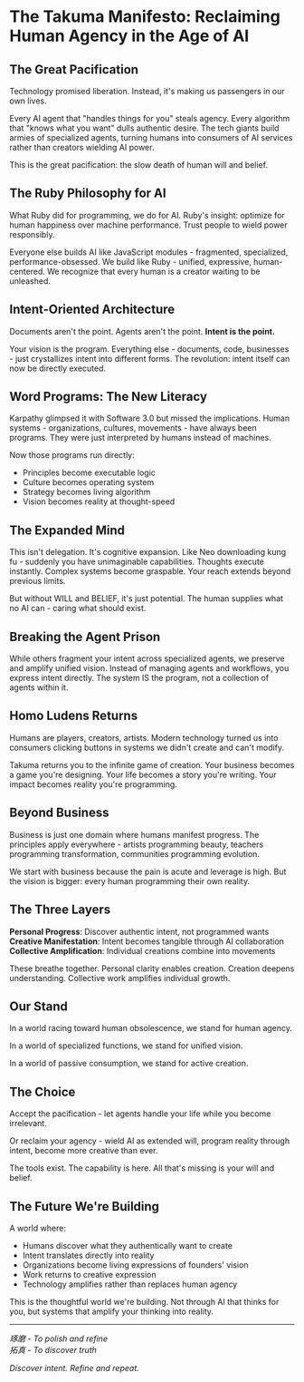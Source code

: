 # The Takuma Manifesto: Reclaiming Human Agency in the Age of AI

## The Great Pacification

Technology promised liberation. Instead, it's making us passengers in our own lives.

Every AI agent that "handles things for you" steals agency. Every algorithm that "knows what you want" dulls authentic desire. The tech giants build armies of specialized agents, turning humans into consumers of AI services rather than creators wielding AI power.

This is the great pacification: the slow death of human will and belief.

## The Ruby Philosophy for AI

What Ruby did for programming, we do for AI. Ruby's insight: optimize for human happiness over machine performance. Trust people to wield power responsibly.

Everyone else builds AI like JavaScript modules - fragmented, specialized, performance-obsessed. We build like Ruby - unified, expressive, human-centered. We recognize that every human is a creator waiting to be unleashed.

## Intent-Oriented Architecture

Documents aren't the point. Agents aren't the point. **Intent is the point.**

Your vision is the program. Everything else - documents, code, businesses - just crystallizes intent into different forms. The revolution: intent itself can now be directly executed.

## Word Programs: The New Literacy

Karpathy glimpsed it with Software 3.0 but missed the implications. Human systems - organizations, cultures, movements - have always been programs. They were just interpreted by humans instead of machines.

Now those programs run directly:
- Principles become executable logic
- Culture becomes operating system
- Strategy becomes living algorithm
- Vision becomes reality at thought-speed

## The Expanded Mind

This isn't delegation. It's cognitive expansion. Like Neo downloading kung fu - suddenly you have unimaginable capabilities. Thoughts execute instantly. Complex systems become graspable. Your reach extends beyond previous limits.

But without WILL and BELIEF, it's just potential. The human supplies what no AI can - caring what should exist.

## Breaking the Agent Prison

While others fragment your intent across specialized agents, we preserve and amplify unified vision. Instead of managing agents and workflows, you express intent directly. The system IS the program, not a collection of agents within it.

## Homo Ludens Returns

Humans are players, creators, artists. Modern technology turned us into consumers clicking buttons in systems we didn't create and can't modify.

Takuma returns you to the infinite game of creation. Your business becomes a game you're designing. Your life becomes a story you're writing. Your impact becomes reality you're programming.

## Beyond Business

Business is just one domain where humans manifest progress. The principles apply everywhere - artists programming beauty, teachers programming transformation, communities programming evolution.

We start with business because the pain is acute and leverage is high. But the vision is bigger: every human programming their own reality.

## The Three Layers

**Personal Progress**: Discover authentic intent, not programmed wants  
**Creative Manifestation**: Intent becomes tangible through AI collaboration  
**Collective Amplification**: Individual creations combine into movements  

These breathe together. Personal clarity enables creation. Creation deepens understanding. Collective work amplifies individual growth.

## Our Stand

In a world racing toward human obsolescence, we stand for human agency.

In a world of specialized functions, we stand for unified vision.

In a world of passive consumption, we stand for active creation.

## The Choice

Accept the pacification - let agents handle your life while you become irrelevant.

Or reclaim your agency - wield AI as extended will, program reality through intent, become more creative than ever.

The tools exist. The capability is here. All that's missing is your will and belief.

## The Future We're Building

A world where:
- Humans discover what they authentically want to create
- Intent translates directly into reality
- Organizations become living expressions of founders' vision
- Work returns to creative expression
- Technology amplifies rather than replaces human agency

This is the thoughtful world we're building. Not through AI that thinks for you, but systems that amplify your thinking into reality.

---

*琢磨 - To polish and refine  
拓真 - To discover truth*

*Discover intent. Refine and repeat.*